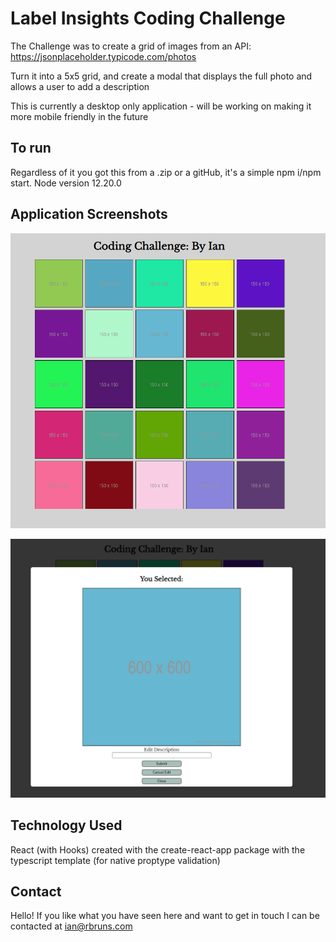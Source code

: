 # Label Insights Coding Challenge

The Challenge was to create a grid of images from an API:
https://jsonplaceholder.typicode.com/photos

Turn it into a 5x5 grid, and create a modal that displays the full photo and allows a user to add a description

This is currently a desktop only application - will be working on making it more mobile friendly in the
future

## To run

Regardless of it you got this from a .zip or a gitHub, it's a simple npm i/npm start.  Node version 12.20.0

## Application Screenshots

![App](/src/screenshots/App.png)

![Modal](src/screenshots/Modal.png)

## Technology Used

React (with Hooks) created with the create-react-app package with the typescript template (for native
proptype validation)

## Contact

Hello!  If you like what you have seen here and want to get in touch I can be
contacted at ian@rbruns.com
